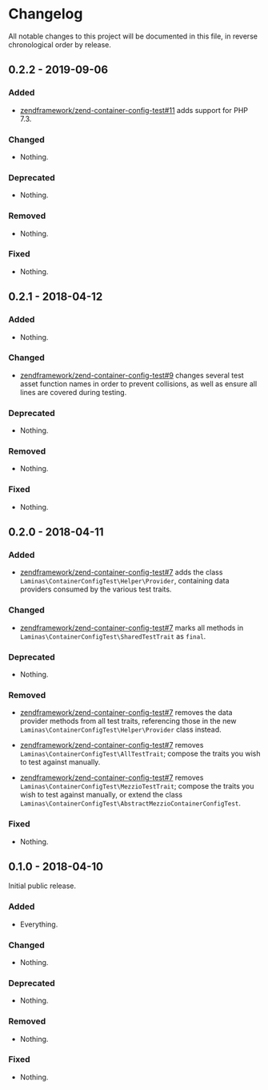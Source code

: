 # Changelog

All notable changes to this project will be documented in this file, in reverse chronological order by release.

## 0.2.2 - 2019-09-06

### Added

- [zendframework/zend-container-config-test#11](https://github.com/zendframework/zend-container-config-test/pull/11) adds support for PHP 7.3.

### Changed

- Nothing.

### Deprecated

- Nothing.

### Removed

- Nothing.

### Fixed

- Nothing.

## 0.2.1 - 2018-04-12

### Added

- Nothing.

### Changed

- [zendframework/zend-container-config-test#9](https://github.com/zendframework/zend-container-config-test/pull/9) changes several test asset function names
  in order to prevent collisions, as well as ensure all lines are covered during
  testing.

### Deprecated

- Nothing.

### Removed

- Nothing.

### Fixed

- Nothing.

## 0.2.0 - 2018-04-11

### Added

- [zendframework/zend-container-config-test#7](https://github.com/zendframework/zend-container-config-test/pull/7) adds
  the class `Laminas\ContainerConfigTest\Helper\Provider`, containing data
  providers consumed by the various test traits.

### Changed

- [zendframework/zend-container-config-test#7](https://github.com/zendframework/zend-container-config-test/pull/7) marks
  all methods in `Laminas\ContainerConfigTest\SharedTestTrait` as `final`.

### Deprecated

- Nothing.

### Removed

- [zendframework/zend-container-config-test#7](https://github.com/zendframework/zend-container-config-test/pull/7)
  removes the data provider methods from all test traits, referencing those in
  the new `Laminas\ContainerConfigTest\Helper\Provider` class instead.

- [zendframework/zend-container-config-test#7](https://github.com/zendframework/zend-container-config-test/pull/7)
  removes `Laminas\ContainerConfigTest\AllTestTrait`; compose the traits you wish
  to test against manually.

- [zendframework/zend-container-config-test#7](https://github.com/zendframework/zend-container-config-test/pull/7)
  removes `Laminas\ContainerConfigTest\MezzioTestTrait`; compose the traits you
  wish to test against manually, or extend the class
  `Laminas\ContainerConfigTest\AbstractMezzioContainerConfigTest`.

### Fixed

- Nothing.

## 0.1.0 - 2018-04-10

Initial public release.

### Added

- Everything.

### Changed

- Nothing.

### Deprecated

- Nothing.

### Removed

- Nothing.

### Fixed

- Nothing.
